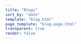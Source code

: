 ```yaml
---
title: "Blogs"
sort_by: "date"
template: "blog.html"
page_template: "blog-page.html"
transparent: true
render: false
---
```

